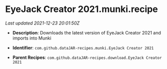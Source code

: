 # EyeJack Creator 2021.munki.recipe

_Last updated 2021-12-23 20:01:50Z_

- **Description**: Downloads the latest version of EyeJack Creator 2021 and imports into Munki

- **Identifier**: `com.github.dataJAR-recipes.munki.EyeJack Creator 2021`

- **Parent Recipes**: `com.github.dataJAR-recipes.download.EyeJack Creator 2021`

